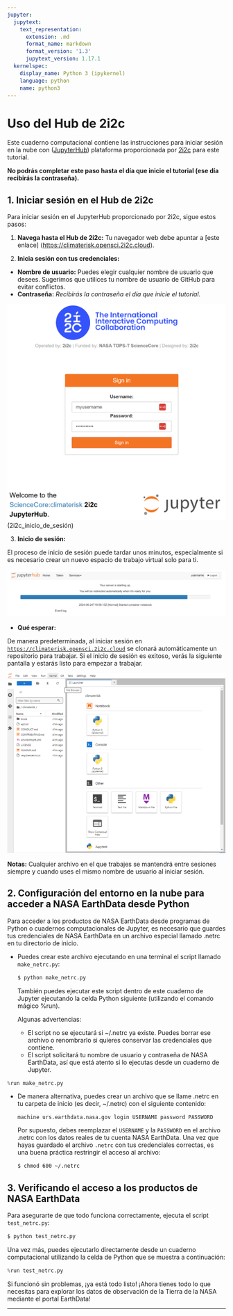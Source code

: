 ```yaml
---
jupyter:
  jupytext:
    text_representation:
      extension: .md
      format_name: markdown
      format_version: '1.3'
      jupytext_version: 1.17.1
  kernelspec:
    display_name: Python 3 (ipykernel)
    language: python
    name: python3
---
```


# Uso del Hub de 2i2c

<!-- #region jupyter={"source_hidden": true} -->
Este cuaderno computacional contiene las instrucciones para iniciar sesión en la nube con ([JupyterHub](https://jupyter.org/hub)) plataforma proporcionada por [2i2c](https://2i2c.org) para este tutorial.

**No podrás completar este paso hasta el día que inicie el tutorial (ese día recibirás la contraseña).**
<!-- #endregion -->

## 1. Iniciar sesión en el Hub de 2i2c

<!-- #region jupyter={"source_hidden": true} -->
Para iniciar sesión en el JupyterHub proporcionado por 2i2c, sigue estos pasos:
<!-- #endregion -->

<!-- #region jupyter={"source_hidden": true} -->
1. **Navega hasta el Hub de 2i2c:** Tu navegador web debe apuntar a [este enlace] (https://climaterisk.opensci.2i2c.cloud).

2. **Inicia sesión con tus credenciales:**

- **Nombre de usuario:** Puedes elegir cualquier nombre de usuario que desees.  Sugerimos que utilices tu nombre de usuario de GitHub para evitar conflictos.
- **Contraseña:** _Recibirás la contraseña el día que inicie el tutorial_.

![2i2c\_login](../../assets/img/2i2c_login.png) (2i2c_inicio_de_sesión)

3. **Inicio de sesión:**

El proceso de inicio de sesión puede tardar unos minutos, especialmente si es necesario crear un nuevo espacio de trabajo virtual solo para ti.
<!-- #endregion -->

<!-- #region jupyter={"source_hidden": true} -->
![iniciar\_servidor2](../../assets/img/start_server_2i2c.png)
<!-- #endregion -->

<!-- #region jupyter={"source_hidden": true} -->
- **Qué esperar:**

De manera predeterminada, al iniciar sesión en [`https://climaterisk.opensci.2i2c.cloud`](https://climaterisk.opensci.2i2c.cloud) se clonará automáticamente un repositorio para trabajar. Si el inicio de sesión es exitoso, verás la siguiente pantalla y estarás listo para empezar a trabajar.

![entorno\_de\_trabajo\_jupyter\_lab](../../assets/img/work_environment_jupyter_lab.png)

**Notas:** Cualquier archivo en el que trabajes se mantendrá entre sesiones siempre y cuando uses el mismo nombre de usuario al iniciar sesión.
<!-- #endregion -->

## 2. Configuración del entorno en la nube para acceder a NASA EarthData desde Python

<!-- #region jupyter={"source_hidden": true} -->
Para acceder a los productos de NASA EarthData desde programas de Python o cuadernos computacionales de Jupyter, es necesario que guardes tus credenciales de NASA EarthData en un archivo especial llamado .netrc en tu directorio de inicio.

- Puedes crear este archivo ejecutando en una terminal el script llamado `make_netrc.py`:

  ```bash
  $ python make_netrc.py
  ```

  También puedes ejecutar este script dentro de este cuaderno de Jupyter ejecutando la celda Python siguiente (utilizando el comando mágico %run).

  Algunas advertencias:
  - El script no se ejecutará si ~/.netrc ya existe. Puedes borrar ese archivo o renombrarlo si quieres conservar las credenciales que contiene.
  - El script solicitará tu nombre de usuario y contraseña de NASA EarthData, así que está atento si lo ejecutas desde un cuaderno de Jupyter.
<!-- #endregion -->

```python jupyter={"source_hidden": true}
%run make_netrc.py
```

<!-- #region jupyter={"source_hidden": true} -->
- De manera alternativa, puedes crear un archivo que se llame .netrc en tu carpeta de inicio (es decir, ~/.netrc) con el siguiente contenido:
  ```
  machine urs.earthdata.nasa.gov login USERNAME password PASSWORD
  ```
  Por supuesto, debes reemplazar el `USERNAME` y la `PASSWORD` en el archivo .netrc con los datos reales de tu cuenta NASA EarthData. Una vez que hayas guardado el archivo `.netrc` con tus credenciales correctas, es una buena práctica restringir el acceso al archivo:
  ```bash
  $ chmod 600 ~/.netrc
  ```
<!-- #endregion -->

## 3. Verificando el acceso a los productos de NASA EarthData

<!-- #region jupyter={"source_hidden": true} -->
Para asegurarte de que todo funciona correctamente, ejecuta el script `test_netrc.py`:

```bash
$ python test_netrc.py
```

Una vez más, puedes ejecutarlo directamente desde un cuaderno computacional utilizando la celda de Python que se muestra a continuación:
<!-- #endregion -->

```python jupyter={"source_hidden": true}
%run test_netrc.py
```

<!-- #region jupyter={"source_hidden": true} -->
Si funcionó sin problemas, ¡ya está todo listo! ¡Ahora tienes todo lo que necesitas para explorar los datos de observación de la Tierra de la NASA mediante el portal EarthData!
<!-- #endregion -->

---

